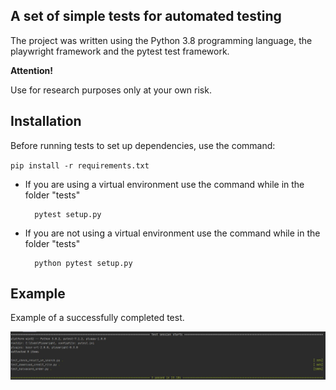 <h2>A set of simple tests for automated testing</h2>

The project was written using the Python 3.8 programming language, the playwright framework and the pytest test framework.

**Attention!**

Use for research purposes only at your own risk.

<h2>Installation</h2>

Before running tests to set up dependencies, use the command:

`pip install -r requirements.txt`

* If you are using a virtual environment use the command while in the folder "tests"

        pytest setup.py

* If you are not using a virtual environment use the command while in the folder "tests"

        python pytest setup.py
<h2>Example</h2>

Example of a successfully completed test.

![alt text](https://github.com/Valtesar/autotests_ui_playwright/blob/develop/images/3passed.JPG?raw=true)
